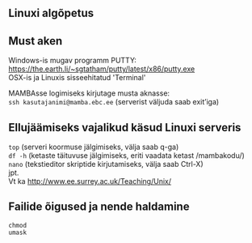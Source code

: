 ## Linuxi algõpetus

## Must aken
Windows-is mugav programm PUTTY:  
https://the.earth.li/~sgtatham/putty/latest/x86/putty.exe   
OSX-is ja Linuxis sisseehitatud 'Terminal'  

MAMBAsse logimiseks kirjutage musta aknasse:  
```ssh kasutajanimi@mamba.ebc.ee```
(serverist väljuda saab exit’iga)

## Ellujäämiseks vajalikud käsud Linuxi serveris
```top``` (serveri koormuse jälgimiseks, välja saab q-ga)   
```df -h``` (ketaste täituvuse jälgimiseks, eriti vaadata ketast /mambakodu/)   
```nano``` (tekstieditor skriptide kirjutamiseks, välja saab Ctrl-X)   
jpt.   
Vt ka http://www.ee.surrey.ac.uk/Teaching/Unix/

## Failide õigused ja nende haldamine
```chmod```  
```umask```
